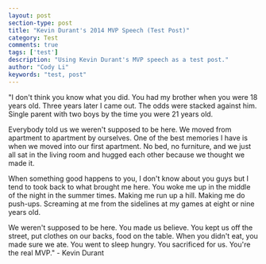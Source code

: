 ```yaml
---
layout: post
section-type: post
title: "Kevin Durant's 2014 MVP Speech (Test Post)"
category: Test
comments: true
tags: ['test']
description: "Using Kevin Durant's MVP speech as a test post."
author: "Cody Li"
keywords: "test, post"
---
```


"I don't think you know what you did. You had my brother when you were 18 years old. Three years later I came out. The odds were stacked against him. Single parent with two boys by the time you were 21 years old. 

Everybody told us we weren't supposed to be here. We moved from apartment to apartment by ourselves. One of the best memories I have is when we moved into our first apartment. No bed, no furniture, and we just all sat in the living room and hugged each other because we thought we made it. 

When something good happens to you, I don't know about you guys but I tend to took back to what brought me here. You woke me up in the middle of the night in the summer times. Making me run up a hill. Making me do push-ups. Screaming at me from the sidelines at my games at eight or nine years old. 

We weren't supposed to be here. You made us believe. You kept us off the street, put clothes on our backs, food on the table. When you didn't eat, you made sure we ate. You went to sleep hungry. You sacrificed for us. You're the real MVP." - Kevin Durant
